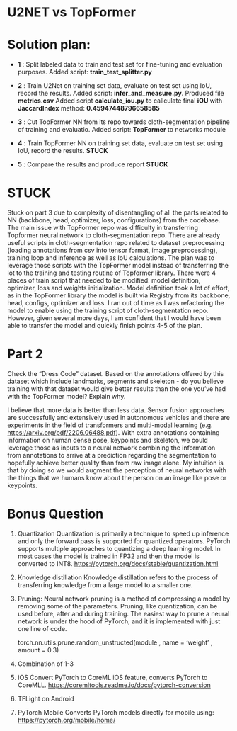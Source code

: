 # U2NET vs TopFormer #

# Solution plan:

* **1** : Split labeled data to train and test set for fine-tuning and evaluation purposes.
Added script: **train_test_splitter.py**

* **2** : Train U2Net on training set data, evaluate on test set using IoU, record the results.
  Added script: **infer_and_measure.py**. 
  Produced file **metrics.csv**
  Added script **calculate_iou.py** to callculate final **iOU** with **JaccardIndex** method: **0.45947448796658585**

* **3** : Cut TopFormer NN from its repo towards cloth-segmentation pipeline of training and evaluatio.
  Added script: **TopFormer** to networks module
  
* **4** : Train TopFormer NN on training set data, evaluate on test set using IoU, record the results.
  **STUCK**
  
* **5** : Compare the results and produce report
  **STUCK**

# STUCK
Stuck on part 3 due to complexity of disentangling of all the parts related to NN (backbone, head, optimizer, loss, configurations) from the codebase.
The main issue with TopFormer repo was difficulty in transferring Topformer neural network to cloth-segmentation repo. There are already useful scripts in cloth-segmentation repo related to dataset preprocessing (loading annotations from csv into tensor format, image preprocessing), training loop and inference as well as IoU calculations. The plan was to leverage those scripts with the TopFormer model instead of transferring the lot to the training and testing routine of Topformer library. There were 4 places of train script that needed to be modified: model definition, optimizer, loss and weights initialization. Model definition took a lot of effort, as in the TopFormer library the model is built via Registry from its backbone, head, configs, optimizer and loss. I ran out of time as I was refactoring the model to enable using the training script of cloth-segmentation repo. However, given several more days, I am confident that I would have been able to transfer the model and quickly finish points 4-5 of the plan.

# Part 2
Check the “Dress Code” dataset. Based on the annotations offered by this dataset which include landmarks, segments and skeleton - do you believe training with that dataset would give better results than the one you’ve had with the TopFormer model? Explain why.

I believe that more data is better than less data. Sensor fusion approaches are successfully and extensively used in autonomous vehicles and there are experiments in the field of transformers and multi-modal learning (e.g. https://arxiv.org/pdf/2206.06488.pdf). With extra annotations containing information on human dense pose, keypoints and skeleton, we could leverage those as inputs to a neural network combining the information from annotations to arrive at a prediction regarding the segmentation to hopefully achieve better quality than from raw image alone. My intuition is that by doing so we would augment the perception of neural networks with the things that we humans know about the person on an image like pose or keypoints.

# Bonus Question
1. Quantization
   Quantization is primarily a technique to speed up inference and only the forward pass is supported for quantized operators. PyTorch supports multiple approaches to quantizing a deep learning model. In most cases the model is trained in FP32 and then the model is converted to INT8.
   https://pytorch.org/docs/stable/quantization.html

2. Knowledge distillation
   Knowledge distillation refers to the process of transferring knowledge from a large model to a smaller one.

3. Pruning:
   Neural network pruning is a method of compressing a model by removing some of the parameters. 
   Pruning, like quantization, can be used before, after and during training.
   The easiest way to prune a neural network is under the hood of PyTorch, and it is implemented with just one line of code.

    torch.nn.utils.prune.random_unstructed(module , name = ‘weight’ , amount = 0.3)

4. Combination of 1-3


5. iOS Convert PyTorch to CoreML
   iOS feature, converts PyTorch to CoreMLL.
   https://coremltools.readme.io/docs/pytorch-conversion


6. TFLight on Android


7. PyTorch Mobile
   Converts PyTorch models directly for mobile using:
   https://pytorch.org/mobile/home/
   